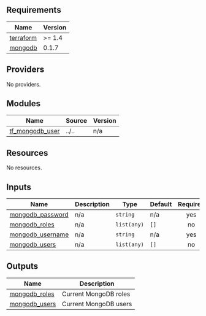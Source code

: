 <!-- BEGIN_TF_DOCS -->
## Requirements

| Name | Version |
|------|---------|
| <a name="requirement_terraform"></a> [terraform](#requirement\_terraform) | >= 1.4 |
| <a name="requirement_mongodb"></a> [mongodb](#requirement\_mongodb) | 0.1.7 |

## Providers

No providers.

## Modules

| Name | Source | Version |
|------|--------|---------|
| <a name="module_tf_mongodb_user"></a> [tf\_mongodb\_user](#module\_tf\_mongodb\_user) | ../.. | n/a |

## Resources

No resources.

## Inputs

| Name | Description | Type | Default | Required |
|------|-------------|------|---------|:--------:|
| <a name="input_mongodb_password"></a> [mongodb\_password](#input\_mongodb\_password) | n/a | `string` | n/a | yes |
| <a name="input_mongodb_roles"></a> [mongodb\_roles](#input\_mongodb\_roles) | n/a | `list(any)` | `[]` | no |
| <a name="input_mongodb_username"></a> [mongodb\_username](#input\_mongodb\_username) | n/a | `string` | n/a | yes |
| <a name="input_mongodb_users"></a> [mongodb\_users](#input\_mongodb\_users) | n/a | `list(any)` | `[]` | no |

## Outputs

| Name | Description |
|------|-------------|
| <a name="output_mongodb_roles"></a> [mongodb\_roles](#output\_mongodb\_roles) | Current MongoDB roles |
| <a name="output_mongodb_users"></a> [mongodb\_users](#output\_mongodb\_users) | Current MongoDB users |
<!-- END_TF_DOCS -->